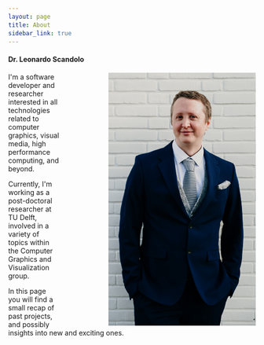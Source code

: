 ```yaml
---
layout: page
title: About
sidebar_link: true
---
```


#### Dr. Leonardo Scandolo
<img style="float: right;margin-left: 100px;margin-right: -0px;"  src="assets/me.jpg"  width="300px"/>

I'm a software developer and researcher interested in all technologies related to computer graphics, visual media, high performance computing, and beyond.

Currently, I'm working as a post-doctoral researcher at TU Delft, involved in a variety of topics within the Computer Graphics and Visualization group.

In this page you will find a small recap of past projects, and possibly insights into new and exciting ones. 



